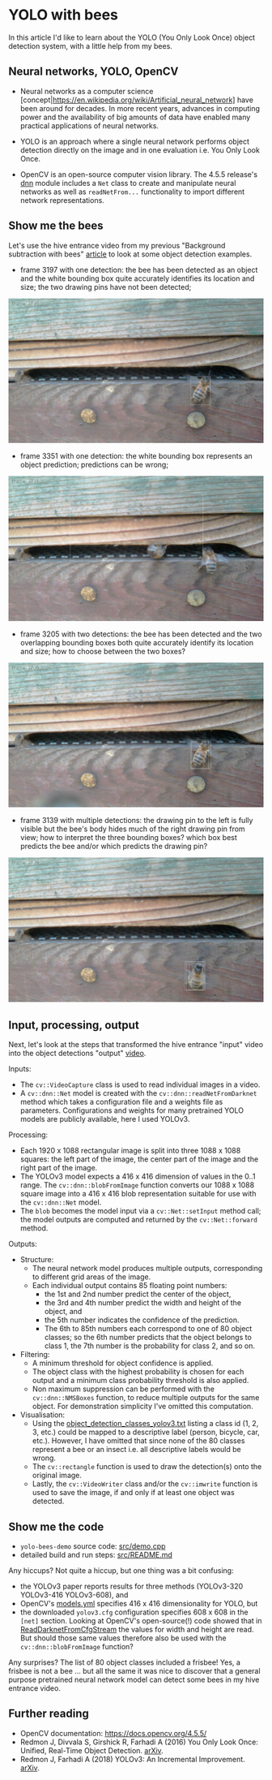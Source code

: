 
# YOLO with bees

In this article I'd like to learn about the YOLO (You Only Look Once) object detection system, with a little help from my bees.

## Neural networks, YOLO, OpenCV

* Neural networks as a computer science [concept|https://en.wikipedia.org/wiki/Artificial_neural_network] have been around for decades. In more recent years, advances in computing power and the availability of big amounts of data have enabled many practical applications of neural networks.

* YOLO is an approach where a single neural network performs object detection directly on the image and in one evaluation i.e. You Only Look Once.

* OpenCV is an open-source computer vision library. The 4.5.5 release's [dnn](https://docs.opencv.org/4.5.5/d6/d0f/group__dnn.html) module includes a `Net` class to create and manipulate neural networks as well as `readNetFrom...` functionality to import different network representations.

## Show me the bees

Let's use the hive entrance video from my previous "Background subtraction with bees" [article](../bg-sub/README.md) to look at some object detection examples.

* frame 3197 with one detection: the bee has been detected as an object and the white bounding box quite accurately identifies its location and size; the two drawing pins have not been detected;

![VID_20220101_145249-yolo-3197.jpg](./VID_20220101_145249-yolo-3197.jpg)

* frame 3351 with one detection: the white bounding box represents an object prediction; predictions can be wrong;

![VID_20220101_145249-yolo-3351.jpg](./VID_20220101_145249-yolo-3351.jpg)

* frame 3205 with two detections: the bee has been detected and the two overlapping bounding boxes both quite accurately identify its location and size; how to choose between the two boxes?

![VID_20220101_145249-yolo-3205.jpg](./VID_20220101_145249-yolo-3205.jpg)

* frame 3139 with multiple detections: the drawing pin to the left is fully visible but the bee's body hides much of the right drawing pin from view; how to interpret the three bounding boxes? which box best predicts the bee and/or which predicts the drawing pin?

![VID_20220101_145249-yolo-3139.jpg](./VID_20220101_145249-yolo-3139.jpg)

## Input, processing, output

Next, let's look at the steps that transformed the hive entrance "input" video into the object detections "output" [video](./VID_20220101_145249-yolo-3109-to-3399.mp4?raw=true).

Inputs:
* The `cv::VideoCapture` class is used to read individual images in a video.
* A `cv::dnn::Net` model is created with the `cv::dnn::readNetFromDarknet` method which takes a configuration file and a weights file as parameters. Configurations and weights for many pretrained YOLO models are publicly available, here I used YOLOv3.

Processing:
* Each 1920 x 1088 rectangular image is split into three 1088 x 1088 squares: the left part of the image, the center part of the image and the right part of the image.
* The YOLOv3 model expects a 416 x 416 dimension of values in the 0..1 range. The `cv::dnn::blobFromImage` function converts our 1088 x 1088 square image into a 416 x 416 blob representation suitable for use with the `cv::dnn::Net` model.
* The `blob` becomes the model input via a `cv::Net::setInput` method call; the model outputs are computed and returned by the `cv::Net::forward` method.

Outputs:
* Structure:
  * The neural network model produces multiple outputs, corresponding to different grid areas of the image.
  * Each individual output contains 85 floating point numbers:
    * the 1st and 2nd number predict the center of the object,
    * the 3rd and 4th number predict the width and height of the object, and
    * the 5th number indicates the confidence of the prediction.
    * The 6th to 85th numbers each correspond to one of 80 object classes; so the 6th number predicts that the object belongs to class 1, the 7th number is the probability for class 2, and so on.
* Filtering:
  * A minimum threshold for object confidence is applied.
  * The object class with the highest probability is chosen for each output and a minimum class probability threshold is also applied.
  * Non maximum suppression can be performed with the `cv::dnn::NMSBoxes` function, to reduce multiple outputs for the same object. For demonstration simplicity I've omitted this computation.
* Visualisation:
  * Using the [object_detection_classes_yolov3.txt](https://github.com/opencv/opencv/blob/4.5.5/samples/data/dnn/object_detection_classes_yolov3.txt) listing a class id (1, 2, 3, etc.) could be mapped to a descriptive label (person, bicycle, car, etc.). However, I have omitted that since none of the 80 classes represent a bee or an insect i.e. all descriptive labels would be wrong.
  * The `cv::rectangle` function is used to draw the detection(s) onto the original image.
  * Lastly, the `cv::VideoWriter` class and/or the `cv::imwrite` function is used to save the image, if and only if at least one object was detected.

## Show me the code

* `yolo-bees-demo` source code: [src/demo.cpp](src/demo.cpp)
* detailed build and run steps: [src/README.md](src/README.md)

Any hiccups? Not quite a hiccup, but one thing was a bit confusing:
* the YOLOv3 paper reports results for three methods (YOLOv3-320 YOLOv3-416 YOLOv3-608), and
* OpenCV's [models.yml](https://github.com/opencv/opencv/blob/4.5.5/samples/dnn/models.yml) specifies 416 x 416 dimensionality for YOLO, but
* the downloaded `yolov3.cfg` configuration specifies 608 x 608 in the `[net]` section.
Looking at OpenCV's open-source(!) code showed that in [ReadDarknetFromCfgStream](https://github.com/opencv/opencv/blob/4.5.5/modules/dnn/src/darknet/darknet_io.cpp#L677) the values for width and height are read. But should those same values therefore also be used with the `cv::dnn::blobFromImage` function?

Any surprises? The list of 80 object classes included a frisbee! Yes, a frisbee is not a bee ... but all the same it was nice to discover that a general purpose pretrained neural network model can detect some bees in my hive entrance video.

## Further reading

* OpenCV documentation: https://docs.opencv.org/4.5.5/
* Redmon J, Divvala S, Girshick R, Farhadi A (2016) You Only Look Once: Unified, Real-Time Object Detection. [arXiv](https://arxiv.org/abs/1506.02640).
* Redmon J, Farhadi A (2018) YOLOv3: An Incremental Improvement. [arXiv](https://arxiv.org/abs/1804.02767).

